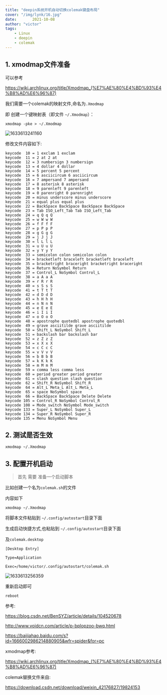 ```yaml
---
title: "deepin系统开机自动切换colemak键盘布局"
cover: "/img/lynk/16.jpg"
date:       2021-10-08
author: "victor"
tags:
	- Linux
	- deepin
	- colemak
---
```




## 1. xmodmap文件准备

可以参考

https://wiki.archlinux.org/title/Xmodmap_(%E7%AE%80%E4%BD%93%E4%B8%AD%E6%96%87)

我们需要一个colemak的映射文件,命名为` .Xmodmap `

即 创建一个键映射表（即文件 `~/.Xmodmap`）： 

```shell
xmodmap -pke > ~/.Xmodmap
```

![1633613241160](1633613241160.png)

修改文件内容如下:

```shell
keycode  10 = 1 exclam 1 exclam
keycode  11 = 2 at 2 at
keycode  12 = 3 numbersign 3 numbersign
keycode  13 = 4 dollar 4 dollar
keycode  14 = 5 percent 5 percent
keycode  15 = 6 asciicircum 6 asciicircum
keycode  16 = 7 ampersand 7 ampersand
keycode  17 = 8 asterisk 8 asterisk
keycode  18 = 9 parenleft 9 parenleft
keycode  19 = 0 parenright 0 parenright
keycode  20 = minus underscore minus underscore
keycode  21 = equal plus equal plus
keycode  22 = BackSpace BackSpace BackSpace BackSpace
keycode  23 = Tab ISO_Left_Tab Tab ISO_Left_Tab
keycode  24 = q Q q Q
keycode  25 = w W w W
keycode  26 = f F f F
keycode  27 = p P p P
keycode  28 = g G g G
keycode  29 = j J j J
keycode  30 = l L l L
keycode  31 = u U u U
keycode  32 = y Y y Y
keycode  33 = semicolon colon semicolon colon
keycode  34 = bracketleft braceleft bracketleft braceleft
keycode  35 = bracketright braceright bracketright braceright
keycode  36 = Return NoSymbol Return
keycode  37 = Control_L NoSymbol Control_L
keycode  38 = a A a A
keycode  39 = r R r R
keycode  40 = s S s S
keycode  41 = t T t T
keycode  42 = d D d D
keycode  43 = h H h H
keycode  44 = n N n N
keycode  45 = e E e E
keycode  46 = i I i I
keycode  47 = o O o O
keycode  48 = apostrophe quotedbl apostrophe quotedbl
keycode  49 = grave asciitilde grave asciitilde
keycode  50 = Shift_L NoSymbol Shift_L
keycode  51 = backslash bar backslash bar
keycode  52 = z Z z Z
keycode  53 = x X x X
keycode  54 = c C c C
keycode  55 = v V v V
keycode  56 = b B b B
keycode  57 = k K k K
keycode  58 = m M m M
keycode  59 = comma less comma less
keycode  60 = period greater period greater
keycode  61 = slash question slash question
keycode  62 = Shift_R NoSymbol Shift_R
keycode  64 = Alt_L Meta_L Alt_L Meta_L
keycode  65 = space NoSymbol space
keycode  66 = BackSpace BackSpace Delete Delete
keycode 105 = Control_R NoSymbol Control_R
keycode 108 = Mode_switch NoSymbol Mode_switch
keycode 133 = Super_L NoSymbol Super_L
keycode 134 = Super_R NoSymbol Super_R
keycode 135 = Menu NoSymbol Menu

```

## 2. 测试是否生效

```shell
xmodmap ~/.Xmodmap
```

## 3. 配置开机启动


>
> 首先 需要 准备一个启动脚本
> 

比如创建一个名为`colemak.sh`的文件

内容如下

```shell
xmodmap ~/.Xmodmap
```

将脚本文件粘贴到 `~/.config/autostart`目录下面

生成启动快捷方式,也粘贴到 `~/.config/autostart`目录下面

及`colemak.desktop`

```shell
[Desktop Entry]

Type=Application

Exec=/home/victor/.config/autostart/colemak.sh

```



![1633613256359](1633613256359.png)



重新启动即可

```shell
reboot
```



参考:

https://blog.csdn.net/BenSYZ/article/details/104520678

http://www.voidcn.com/article/p-bplopzoo-bwq.html

https://baijiahao.baidu.com/s?id=1666002986214880905&wfr=spider&for=pc

xmodmap参考: 

https://wiki.archlinux.org/title/Xmodmap_(%E7%AE%80%E4%BD%93%E4%B8%AD%E6%96%87)

colemak替换文件来自: 

https://download.csdn.net/download/weixin_42176827/19824153